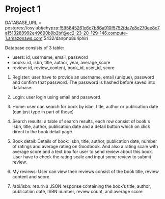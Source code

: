 # Project 1

DATABASE_URL = postgres://osyiubtjehypzp:f595845261c6c7b86a910f5752fda7e8e270ee8c7a1513288992e49690b9b2bf@ec2-23-20-129-146.compute-1.amazonaws.com:5432/danpnp8u4phiri

Database consists of 3 table:
- users: id, username, email, password
- books: id, isbn, title, author, year, average_score
- review: id, review_content, book_id, user_id, score

1. Register: user have to provide an username, email (unique), password and confirm that password. The password is hashed before saved into database.

2. Login: user login using email and password.

3. Home: user can search for book by isbn, title, author or publication date (can just type in part of these)

4. Search results: a table of search results, each row consist of book's isbn, title, author, publication date and a detail button which on click direct to the book detail page.

5. Book detail: Details of book: isbn, title, author, publication date, number of ratings and average rating on Goodbook. And also a rating scale with average score and a text box for user to send review about this book. User have to check the rating scale and input some review to submit review.

6. My reviews: User can view their reviews consist of the book title, review content and score.

7. /api/isbn: return a JSON response containing the book’s title, author, publication date, ISBN number, review count, and average score


